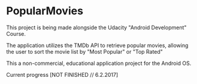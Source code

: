 # PopularMovies
This project is being made alongside the Udacity "Android Development" Course.

The application utilizes the TMDb API to retrieve popular movies,
allowing the user to sort the movie list by "Most Popular" or "Top Rated"

This a non-commercial, educational application project for the Android OS.

Current progress [NOT FINISHED // 6.2.2017]

